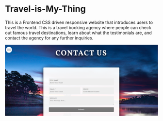 # Travel-is-My-Thing

This is a Frontend CSS driven responsive website that introduces users to travel the world. This is a travel booking agency where people can check out famous travel destinations, learn about what the testimonials are, and contact the agency for any further inquiries.



![](images/background.png)
